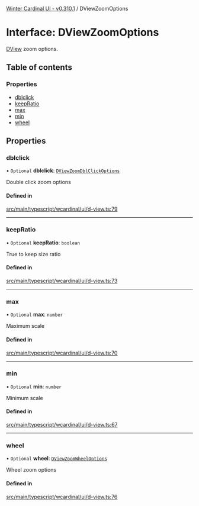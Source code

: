 [Winter Cardinal UI - v0.310.1](../index.md) / DViewZoomOptions

# Interface: DViewZoomOptions

[DView](DView.md) zoom options.

## Table of contents

### Properties

- [dblclick](DViewZoomOptions.md#dblclick)
- [keepRatio](DViewZoomOptions.md#keepratio)
- [max](DViewZoomOptions.md#max)
- [min](DViewZoomOptions.md#min)
- [wheel](DViewZoomOptions.md#wheel)

## Properties

### dblclick

• `Optional` **dblclick**: [`DViewZoomDblClickOptions`](DViewZoomDblClickOptions.md)

Double click zoom options

#### Defined in

[src/main/typescript/wcardinal/ui/d-view.ts:79](https://github.com/winter-cardinal/winter-cardinal-ui/blob/v0.310.1/src/main/typescript/wcardinal/ui/d-view.ts#L79)

___

### keepRatio

• `Optional` **keepRatio**: `boolean`

True to keep size ratio

#### Defined in

[src/main/typescript/wcardinal/ui/d-view.ts:73](https://github.com/winter-cardinal/winter-cardinal-ui/blob/v0.310.1/src/main/typescript/wcardinal/ui/d-view.ts#L73)

___

### max

• `Optional` **max**: `number`

Maximum scale

#### Defined in

[src/main/typescript/wcardinal/ui/d-view.ts:70](https://github.com/winter-cardinal/winter-cardinal-ui/blob/v0.310.1/src/main/typescript/wcardinal/ui/d-view.ts#L70)

___

### min

• `Optional` **min**: `number`

Minimum scale

#### Defined in

[src/main/typescript/wcardinal/ui/d-view.ts:67](https://github.com/winter-cardinal/winter-cardinal-ui/blob/v0.310.1/src/main/typescript/wcardinal/ui/d-view.ts#L67)

___

### wheel

• `Optional` **wheel**: [`DViewZoomWheelOptions`](DViewZoomWheelOptions.md)

Wheel zoom options

#### Defined in

[src/main/typescript/wcardinal/ui/d-view.ts:76](https://github.com/winter-cardinal/winter-cardinal-ui/blob/v0.310.1/src/main/typescript/wcardinal/ui/d-view.ts#L76)
